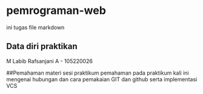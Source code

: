 # pemrograman-web
ini tugas file markdown 

## Data diri praktikan
M Labib Rafsanjani A - 105220026

##Pemahaman materi sesi praktikum
pemahaman pada praktikum kali ini mengenai hubungan dan cara pemakaian GIT dan github serta implementasi VCS

